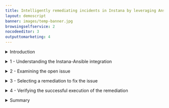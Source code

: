```yaml
---
title: Intelligently remediating incidents in Instana by leveraging Ansible <br/>300-level live demo
layout: demoscript
banner: images/temp-banner.jpg
browsingselfservice: 2
nocodeeditor: 3
outputtomarketing: 4
---
```


<span id="top"></span>

<details markdown="1">

<summary>Introduction</summary>

In this demo, we will see how the new IBM Instana Automation framework can leverage the Red Hat Ansible Automation Platform (RHAAP) to accelerate the remediation of an IT incident. Our application is called GenZ mobile banking and the SRE is being alerted on the sudden CPU congestion of one our mission critical banking services.

Let’s get started!

<br/>

</details>

<p/>

<details markdown="1">

<summary>1 - Understanding the Instana-Ansible integration</summary>

<br/>

| **1.1** | **Review the Ansible playbooks** |
| :--- | :--- |
| **Narration** | Automation controller is the command-and-control center for RHAAP. It serves as a central location to configure and manage how automation runs across your enterprise infrastructure using job templates. |
| **Action** &nbsp; 1.1.1 | On the RHAAP console, click **Templates**. <br/> <img src="images/1-1-1.png" width="800" /> |
| **Narration** | The job template defines how automations run and leverage Ansible playbooks that specify the detailed steps of an IT task. Ansible playbooks make it easier for IT teams to codify operational knowledge and ensure that the same actions are performed consistently with minimal to no operator intervention. |

| **1.2** | **Explore the action framework in Instana** |
| :--- | :--- |
| **Narration** | The Instana Action Framework integrates with the Ansible automation platform. You can use this framework to create and manage user-defined automation actions or leverage any automations already defined in Ansible to automatically remediate incoming events. |
| **Action** &nbsp; 1.2.1 | Click **Automation** in the navigation menu. <br/> <img src="images/1-2-1.png" width="800" /> |
| **Narration** | The Action Catalog is a key component of the Action Framework. It serves as a repository of all the known remediations also known as actions. You can use the Action Catalog to create new actions or view integrations from 3rd party automation providers such as Ansible, to diagnose or remediate events. |
| **Action** &nbsp; 1.2.2 | Click **Action Catalog**.<br/> <img src="images/1-2-2.png" width="800" /> |
| **Narration** | Notice there are 3 types of Actions supported by the Action Framework – Documentation Link action, Script action and HTTP action. Let’s understand what each of these mean: <br/><br/> • 'Documentation Link' action - provides you access to the relevant documentation to diagnose or remediate a known issue directly from the event context <br/> • 'Script' action – an automation script that can run on your agent using a Script Action Sensor that is part of the automation framework <br/> • 'HTTP' action – specifies HTTP calls to invoke webhooks or other REST APIs on your agent by using the new HTTP action sensor <br/><br/> You can also import Ansible playbooks from your Ansible Automation Controller as Ansible actions by using the Ansible Action Sensor. |
| **Action** &nbsp; 1.2.3 | Highlight **Delete-active-stress-test**. <br/> <img src="images/1-2-3.png" width="800" /> |

**[Go to top](#place1)**

<br/><br/>

</details>

<p/>

<details markdown="1">

<summary>2 - Examining the open issue</summary>

<br/>

| **2.1** | **Inpsect the active event** |
| :--- | :--- |
| **Narration** | An issue represents an event that gets created if an application, service, or any part of it gets unhealthy. Let’s examine the issues that are detected by Instana. |
| **Action** &nbsp; 2.1.1 | Click **Issues**. <br/> <img src="images/2-1-1.png" width="800" /> |
| **Narration** | Each Instana issue contains the severity, start/end times, metric charts showing metric values relevant to the problem. It also lists the actions that can be taken to remediate this event. |
| **Action** &nbsp; 2.1.2 | Click the **BXF** event. <br/> <img src="images/2-1-2.png" width="800" /> |
| **Narration** | The 'Associated Actions' section is new and provided by the Automation Framework. When an event is raised, the pre-configured potential remediations also are attached and available in-context to convenience. You have the option to add additional actions or remove actions if they are no longer relevant. |
| **Action** &nbsp; 2.1.3 | View the **Associated Actions** section. <br/> <img src="images/2-1-3.png" width="800" /> |
| **Action** &nbsp; 2.1.4 | Select the **Recommended Actions** tab. <br/> <img src="images/2-1-4.png" width="800" /> |
| **Narration** | The 'Recommended Actions' tab lists an AI-derived list of recommendations, sorted by a confidence score. You can associate any or all of these recommendations to this event by clicking the Associate Action icon in each recommendation action row. The confidence score is derived based on several factors, such as the action definitions, tags, and the meta data from the event. The confidence score attempts to approximate the likelihood of the action resolving this event. We will next select a remediation to resolve the current active event. |

**[Go to top](#place1)**

<br/><br/>

</details>

<p/>

<details markdown="1">

<summary>3 - Selecting a remediation to fix the issue</summary>

<br/>

| **3.1** | **Choose a remediation to execute** |
| :--- | :--- |
| **Action** &nbsp; 3.1.1 | Click **Run** in the **Associated Actions** tile. <br/> <img src="images/3-1-1.png" width="800" /> |
| **Narration** | Each Instana issue contains the severity, start/end times, metric charts showing metric values relevant to the problem. It also lists the actions that can be taken to remediate this event. |

| **3.2** | **Understand the execution flow of the remediation** |
| :--- | :--- |
| **Action** &nbsp; 3.2.1 | Select the **Hosts Limit** (1) and **Target Agent** (2) values. Click **Run action** (3). <br/> <img src="images/3-2-1.png" width="800" /> |
| **Narration** | Executing the action causes a request to be sent to the relevant Instana agent that in turn makes a REST call to Ansible Tower to initiate the execution of the configured Ansible playbook to initiate the incident remediation process. |

**[Go to top](#place1)**

<br/><br/>

</details>

<p/>

<details markdown="1">

<summary>4 - Verifying the successful execution of the remediation</summary>

<br/>

| **4.1** | **Check Instana's action execution logs** |
| :--- | :--- |
| **Action** &nbsp; 4.1.1 | Click **Action History page**. <br/> <img src="images/4-1-1.png" width="800" /> |

| **4.2** | **Check Ansible job execution logs** |
| :--- | :--- |
| **Action** &nbsp; 4.2.1 | Click **Dashboard** -> **Jobs** -> **Action** (**list-cpu-processes-2**). <br/> <img src="images/4-2-1.png" width="800" /> |
| **Narration** | Each action has at least 2 log entries – the 'start' and 'stop' entries. The log output displays the steps of the script execution to help track the execution progress of the remediation. |

**[Go to top](#place1)**

<br/><br/>

</details>

<p/>

<details markdown="1">

<summary>Summary</summary>

In this demo, we showed how the new Automation Framework elevates Instana beyond just an observability tool that does rapid root cause analysis to also include resolving the IT incidents. The Instana-Ansible integration enables IT ops teams take automatically execute remedial actions right from within Instana without having to hop across other automation tools. This feature accelerates the time to fix an incident and drastically reduces down time.

**[Go to top](#place1)**

<br/><br/>

</details>